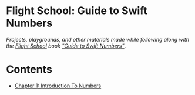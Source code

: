 # Flight School: Guide to Swift Numbers

_Projects, playgrounds, and other materials made while following along with the [Flight School](https://flight.school) book ["Guide to Swift Numbers"](https://flight.school/books/numbers/)_.


# Contents

- [Chapter 1: Introduction To Numbers](./01-introduction-to-numbers)
